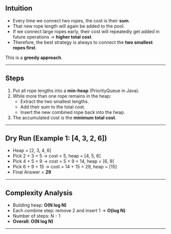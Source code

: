 ## Intuition

- Every time we connect two ropes, the cost is their **sum**.
- That new rope length will again be added to the pool.
- If we connect large ropes early, their cost will repeatedly get added in future operations → **higher total cost**.
- Therefore, the best strategy is always to connect the **two smallest ropes first**.

This is a **greedy approach**.

---

## Steps

1. Put all rope lengths into a **min-heap** (PriorityQueue in Java).
2. While more than one rope remains in the heap:
    - Extract the two smallest lengths.
    - Add their sum to the total cost.
    - Insert the new combined rope back into the heap.
3. The accumulated cost is the **minimum total cost**.

---

## Dry Run (Example 1: [4, 3, 2, 6])

- Heap = [2, 3, 4, 6]
- Pick 2 + 3 = 5 → cost = 5, heap = [4, 5, 6]
- Pick 4 + 5 = 9 → cost = 5 + 9 = 14, heap = [6, 9]
- Pick 6 + 9 = 15 → cost = 14 + 15 = 29, heap = [15]
- Final Answer = **29**

---

## Complexity Analysis

- Building heap: **O(N log N)**
- Each combine step: remove 2 and insert 1 → **O(log N)**
- Number of steps: N - 1
- **Overall: O(N log N)**

---
